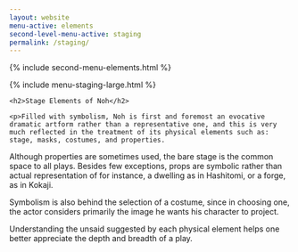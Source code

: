 ```yaml
---
layout: website
menu-active: elements
second-level-menu-active: staging
permalink: /staging/
---
```


{% include second-menu-elements.html %}

<main class="page-content">
  <div class="text-container">
    {% include menu-staging-large.html %}

    <h2>Stage Elements of Noh</h2>

    <p>Filled with symbolism, Noh is first and foremost an evocative dramatic artform rather than a representative one, and this is very much reflected in the treatment of its physical elements such as: stage, masks, costumes, and properties.
</p><p>
Although properties are sometimes used, the bare stage is the common space to all plays. Besides few exceptions,  props are symbolic rather than actual representation of for instance, a dwelling as in Hashitomi, or a forge, as in Kokaji.</p><p>

Symbolism is also behind the selection of a costume, since in choosing one, the actor considers primarily the image he wants his character to project.</p><p>

Understanding the unsaid suggested by each physical element helps one better appreciate the depth and breadth of a play.</p>


  </div>
</main>
